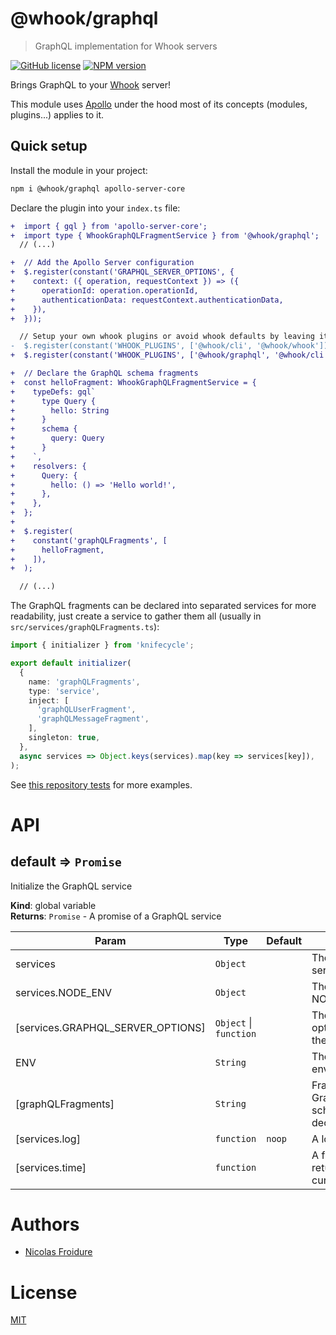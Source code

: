 [//]: # ( )
[//]: # (This file is automatically generated by a `metapak`)
[//]: # (module. Do not change it  except between the)
[//]: # (`content:start/end` flags, your changes would)
[//]: # (be overridden.)
[//]: # ( )
# @whook/graphql
> GraphQL implementation for Whook servers

[![GitHub license](https://img.shields.io/badge/license-MIT-blue.svg)](https://github.com/nfroidure/whook/blob/master/packages/whook-graphql/LICENSE)
[![NPM version](https://badge.fury.io/js/%40whook%2Fgraphql.svg)](https://npmjs.org/package/@whook/graphql)


[//]: # (::contents:start)

Brings GraphQL to your [Whook](https://github.com/nfroidure/whook) server!

This module uses [Apollo](https://www.apollographql.com/) under the hood
 most of its concepts (modules, plugins...) applies to it.

## Quick setup

Install the module in your project:
```sh
npm i @whook/graphql apollo-server-core
```

Declare the plugin into your `index.ts` file:
```diff
+  import { gql } from 'apollo-server-core';
+  import type { WhookGraphQLFragmentService } from '@whook/graphql';
  // (...)

+  // Add the Apollo Server configuration
+  $.register(constant('GRAPHQL_SERVER_OPTIONS', {
+    context: ({ operation, requestContext }) => ({
+      operationId: operation.operationId,
+      authenticationData: requestContext.authenticationData,
+    }),
+  }));

  // Setup your own whook plugins or avoid whook defaults by leaving it empty
-  $.register(constant('WHOOK_PLUGINS', ['@whook/cli', '@whook/whook']));
+  $.register(constant('WHOOK_PLUGINS', ['@whook/graphql', '@whook/cli', '@whook/whook']));

+  // Declare the GraphQL schema fragments
+  const helloFragment: WhookGraphQLFragmentService = {
+    typeDefs: gql`
+      type Query {
+        hello: String
+      }
+      schema {
+        query: Query
+      }
+    `,
+    resolvers: {
+      Query: {
+        hello: () => 'Hello world!',
+      },
+    },
+  };
+
+  $.register(
+    constant('graphQLFragments', [
+      helloFragment,
+    ]),
+  );

  // (...)
```

The GraphQL fragments can be declared into separated services
 for more readability, just create a service to gather them
 all (usually in `src/services/graphQLFragments.ts`):
```ts
import { initializer } from 'knifecycle';

export default initializer(
  {
    name: 'graphQLFragments',
    type: 'service',
    inject: [
      'graphQLUserFragment',
      'graphQLMessageFragment',
    ],
    singleton: true,
  },
  async services => Object.keys(services).map(key => services[key]),
);
```

See [this repository tests](./src/intex.test.ts) for more examples.

[//]: # (::contents:end)

# API
<a name="default"></a>

## default ⇒ <code>Promise</code>
Initialize the GraphQL service

**Kind**: global variable  
**Returns**: <code>Promise</code> - A promise of a GraphQL service  

| Param | Type | Default | Description |
| --- | --- | --- | --- |
| services | <code>Object</code> |  | The services the server depends on |
| services.NODE_ENV | <code>Object</code> |  | The injected NODE_ENV value |
| [services.GRAPHQL_SERVER_OPTIONS] | <code>Object</code> \| <code>function</code> |  | The GraphQL options to pass to the server |
| ENV | <code>String</code> |  | The process environment |
| [graphQLFragments] | <code>String</code> |  | Fragments of GraphQL schemas/resolvers declaration |
| [services.log] | <code>function</code> | <code>noop</code> | A logging function |
| [services.time] | <code>function</code> |  | A function returning the current timestamp |


# Authors
- [Nicolas Froidure](http://insertafter.com/en/index.html)

# License
[MIT](https://github.com/nfroidure/whook/blob/master/packages/whook-graphql/LICENSE)
